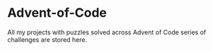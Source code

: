 # Advent-of-Code

All my projects with puzzles solved across Advent of Code series of challenges are stored here.
